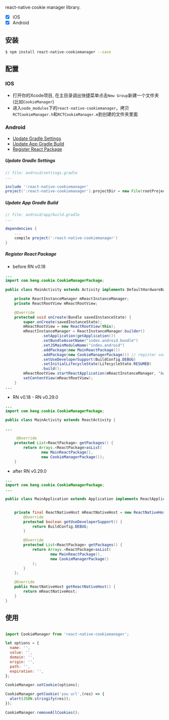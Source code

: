 react-native cookie manager library.

- [x] iOS
- [x] Android

## 安装

```sh
$ npm install react-native-cookiemanager --save
```

## 配置

### IOS
- 打开你的Xcode项目, 在主目录调出快捷菜单点击`New Group`新建一个文件夹(比如`CookieManager`)
- 进入`node_modules`下的`react-native-cookiemanager`，拷贝`RCTCookieManager.h`和`RCTCookieManager.m`到创建的文件夹里面

### Android
- [Update Gradle Settings](#update-gradle-settings)
- [Update App Gradle Build](#update-app-gradle-build)
- [Register React Package](#register-react-package)


##### Update Gradle Settings

```gradle
// file: android/settings.gradle
...

include ':react-native-cookiemanager'
project(':react-native-cookiemanager').projectDir = new File(rootProject.projectDir, '../node_modules/react-native-cookiemanager/android')

```

##### Update App Gradle Build

```gradle
// file: android/app/build.gradle
...

dependencies {
    ...
    compile project(':react-native-cookiemanager')
}
```

##### Register React Package
 
* before RN v0.18
```java
...
import com.heng.cookie.CookieManagerPackage;

public class MainActivity extends Activity implements DefaultHardwareBackBtnHandler {

    private ReactInstanceManager mReactInstanceManager;
    private ReactRootView mReactRootView;

    @Override
    protected void onCreate(Bundle savedInstanceState) {
        super.onCreate(savedInstanceState);
        mReactRootView = new ReactRootView(this);
        mReactInstanceManager = ReactInstanceManager.builder()
                .setApplication(getApplication())
                .setBundleAssetName("index.android.bundle")
                .setJSMainModuleName("index.android")
                .addPackage(new MainReactPackage())
                .addPackage(new CookieManagerPackage()) // register cookie manager package
                .setUseDeveloperSupport(BuildConfig.DEBUG)
                .setInitialLifecycleState(LifecycleState.RESUMED)
                .build();
        mReactRootView.startReactApplication(mReactInstanceManager, "AwesomeProject", null);
        setContentView(mReactRootView);
    }
...

```

 * RN v0.18 - RN v0.29.0
```java
...
import com.heng.cookie.CookieManagerPackage;

public class MainActivity extends ReactActivity {

...

     @Override
    protected List<ReactPackage> getPackages() {
        return Arrays.<ReactPackage>asList(
                new MainReactPackage(),
                new CookieManagerPackage());
    }

```

* after RN v0.29.0
```java
...
import com.heng.cookie.CookieManagerPackage;
...

public class MainApplication extends Application implements ReactApplication {


    private final ReactNativeHost mReactNativeHost = new ReactNativeHost(this) {
        @Override
        protected boolean getUseDeveloperSupport() {
            return BuildConfig.DEBUG;
        }

        @Override
        protected List<ReactPackage> getPackages() {
            return Arrays.<ReactPackage>asList(
                    new MainReactPackage(),
                    new CookieManagerPackage()
            );
        }
    };

    @Override
    public ReactNativeHost getReactNativeHost() {
        return mReactNativeHost;
    }
}

```


## 使用

```js

import CookieManager from 'react-native-cookiemanager';

let options = {
  name: '',
  value: '',
  domain: '',
  origin: '',
  path: '',
  expiration: '',
};

CookieManager.setCookie(options);

CookieManager.getCookie('you url',(res) => {
  alert(JSON.stringify(res));
});

CookieManager.removeAllCookies();
```
